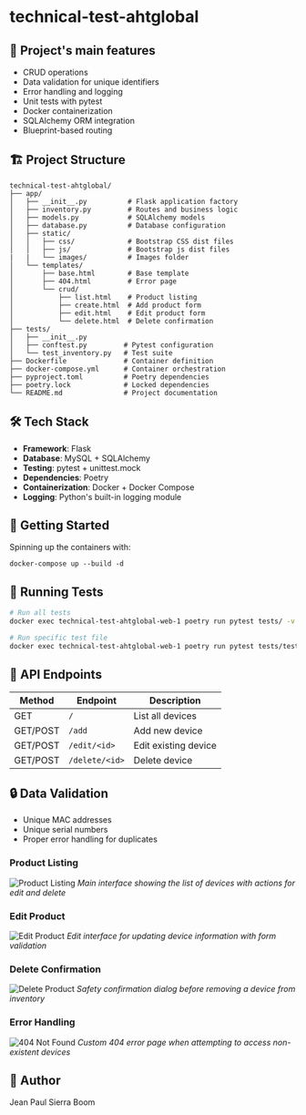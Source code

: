 # technical-test-ahtglobal

## 🎯 Project's main features
- CRUD operations 
- Data validation for unique identifiers
- Error handling and logging
- Unit tests with pytest
- Docker containerization
- SQLAlchemy ORM integration
- Blueprint-based routing

## 🏗 Project Structure
```
technical-test-ahtglobal/
├── app/
│   ├── __init__.py          # Flask application factory
│   ├── inventory.py         # Routes and business logic
│   ├── models.py            # SQLAlchemy models
│   ├── database.py          # Database configuration
│   ├── static/
│   │   ├── css/             # Bootstrap CSS dist files
│   │   ├── js/              # Bootstrap js dist files
|   |   └── images/          # Images folder
│   └── templates/
│       ├── base.html        # Base template
│       ├── 404.html         # Error page
│       └── crud/
│           ├── list.html    # Product listing
│           ├── create.html  # Add product form
│           ├── edit.html    # Edit product form
│           └── delete.html  # Delete confirmation
├── tests/
│   ├── __init__.py
│   ├── conftest.py         # Pytest configuration
│   └── test_inventory.py   # Test suite
├── Dockerfile              # Container definition
├── docker-compose.yml      # Container orchestration
├── pyproject.toml          # Poetry dependencies
├── poetry.lock             # Locked dependencies
└── README.md               # Project documentation
```

## 🛠 Tech Stack
- **Framework**: Flask
- **Database**: MySQL + SQLAlchemy
- **Testing**: pytest + unittest.mock
- **Dependencies**: Poetry
- **Containerization**: Docker + Docker Compose
- **Logging**: Python's built-in logging module

## 🚀 Getting Started
Spinning up the containers with:
```
docker-compose up --build -d
```

## 🧪 Running Tests
```bash
# Run all tests
docker exec technical-test-ahtglobal-web-1 poetry run pytest tests/ -v

# Run specific test file
docker exec technical-test-ahtglobal-web-1 poetry run pytest tests/test_inventory.py -v
```

## 📝 API Endpoints

| Method | Endpoint | Description |
|--------|----------|-------------|
| GET | `/` | List all devices |
| GET/POST | `/add` | Add new device |
| GET/POST | `/edit/<id>` | Edit existing device |
| GET/POST | `/delete/<id>` | Delete device |

## 🔒 Data Validation
- Unique MAC addresses
- Unique serial numbers
- Proper error handling for duplicates

### Product Listing
![Product Listing](https://i.imgur.com/cUl2CcM.png)
*Main interface showing the list of devices with actions for edit and delete*
### Edit Product
![Edit Product](https://i.imgur.com/P7u2A9e.png)
*Edit interface for updating device information with form validation*
### Delete Confirmation
![Delete Product](https://i.imgur.com/6oAMYax.png)
*Safety confirmation dialog before removing a device from inventory*
### Error Handling
![404 Not Found](https://i.imgur.com/hnNN47T.png)
*Custom 404 error page when attempting to access non-existent devices*

## 👤 Author
Jean Paul Sierra Boom